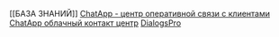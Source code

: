 [[БАЗА ЗНАНИЙ]]
[ChatApp - центр оперативной связи с клиентами](https://chat.chatapp.online/)
[ChatApp облачный контакт центр](https://dialogs.pro/#/dialogs)
[DialogsPro](https://new.dialogs.pro/dialogs/63583/telegram/private-229093224h4730208557344401073)
